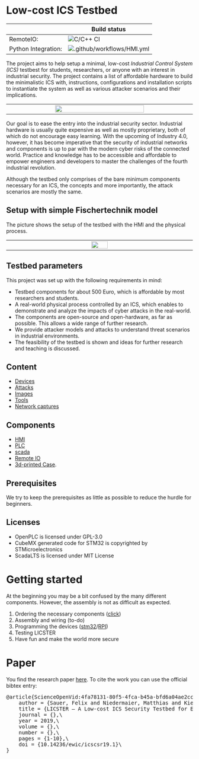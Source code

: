 # Low-cost ICS Testbed

|                     | Build status                                                                                                      |
|---------------------|-------------------------------------------------------------------------------------------------------------------|
| RemoteIO:           | ![C/C++ CI](https://github.com/hsainnos/LICSTER/workflows/C/C++%20CI/badge.svg)                                   |
| Python Integration: | ![.github/workflows/HMI.yml](https://github.com/hsainnos/LICSTER/workflows/.github/workflows/HMI.yml/badge.svg)   |

The project aims to help setup a minimal, low-cost *Industrial Control System (ICS)* testbest for students,
researchers, or anyone with an interest in industrial security.
The project contains a list of affordable hardware to build the minimalistic ICS with, instructions,
configurations and installation scripts to instantiate the system as well as various attacker scenarios and their implications.

<table align="center"><tr><td align="center" width="9999">
<img src="images/system.gif" width=70%></img>
</td></tr></table>

Our goal is to ease the entry into the industrial security sector.
Industrial hardware is usually quite expensive as well as mostly proprietary, both of which do not encourage easy learning.
With the upcoming of Industry 4.0, however,
it has become imperative that the security of industrial networks and components is up to par with the modern cyber
risks of the connected world.
Practice and knowledge has to be accessible and affordable to empower engineers and
developers to master the challenges of the fourth industrial revolution.

Although the testbed only comprises of the bare minimum components necessary for an ICS, the concepts and more
importantly, the attack scenarios are mostly the same. 

## Setup with simple Fischertechnik model
The picture shows the setup of the testbed with the HMI and the physical process.
<table align="center"><tr><td align="center" width="9999">
<img src="images/licster.png" width=30%></img>
</td></tr></table>

## Testbed parameters
This project was set up with the following requirements in mind:
* Testbed components for about 500 Euro, 
  which is affordable by most researchers and
  students.
* A real-world physical process controlled by
  an ICS, which enables to demonstrate and
  analyze the impacts of cyber attacks in the
  real-world.
* The components are open-source and
  open-hardware, as far as possible. This
  allows a wide range of further research.
* We provide attacker models and attacks
  to understand threat scenarios in industrial
  environments.
* The feasibility of the testbed is shown and
  ideas for further research and teaching is
  discussed.

## Content
* [Devices](devices/README.md)
* [Attacks](attacks/README.md)
* [Images](images/README.md)
* [Tools](tools/README.md)
* [Network captures](network_captures/README.md)

## Components
* [HMI](devices/hmi/README.md)
* [PLC](devices/plc/README.md)
* [scada](devices/scada/README.md)
* [Remote IO](devices/remote_io/README.md)
* [3d-printed Case](devices/case/README.md).

## Prerequisites
We try to keep the prerequisites as little as possible to reduce the hurdle for beginners.

## Licenses
* OpenPLC is licensed under GPL-3.0
* CubeMX generated code for STM32 is copyrighted by STMicroelectronics
* ScadaLTS is licensed under MIT License 

# Getting started
At the beginning you may be a bit confused by the many different components.
However, the assembly is not as difficult as expected.

1. Ordering the necessary components ([click](devices/README.md))
2. Assembly and wiring (to-do)
3. Programming the devices ([stm32](devices/remote_io/software/README.md)/[RPI](https://github.com/hsainnos/LICSTER/releases))
4. Testing LICSTER
5. Have fun and make the world more secure 

# Paper
You find the research paper [here](https://www.scienceopen.com/document?vid=4fa78131-80f5-4fca-b45a-bfd6a04ae2cc). To
cite the work you can use the official bibtex entry:

<pre>
@article{ScienceOpenVid:4fa78131-80f5-4fca-b45a-bfd6a04ae2cc,\
    author = {Sauer, Felix and Niedermaier, Matthias and Kießling, Susanne and Merli, Dominik},\
    title = {LICSTER – A Low-cost ICS Security Testbed for Education and Research},\
    journal = {},\
    year = 2019,\
    volume = {},\
    number = {},\
    pages = {1-10},\
    doi = {10.14236/ewic/icscsr19.1}\
}
</pre>
